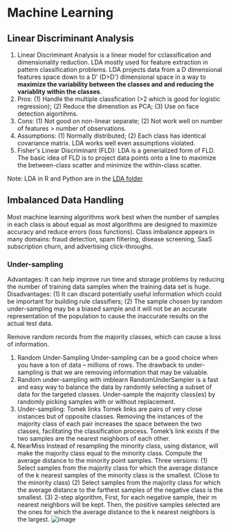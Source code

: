 # Machine Learning

## Linear Discriminant Analysis
1. Linear Discriminant Analysis is a linear model for cclassification and dimensionality reduction. LDA mostly used for feature extraction in pattern classification problems. LDA projects data from a D dimensional features space down to a D' (D>D') dimensional space in a way to **maximize the variability between the classes and  and reducing the variablity within the classes**. 
2. Pros: (1) Handle the multiple classfication (>2 which is good for logistic regression); (2) Reduce the dimenstion as PCA; (3) Use on face detection algortihms.
3. Cons: (1) Not good on non-linear separate; (2) Not work well on number of features > number of observations.
4. Assumptions: (1) Normally distributed; (2) Each class has identical covariance matrix. LDA works well even assumptions violated.
5. Fisher's Linear Discriminant (FLD): LDA is a generialized form of FLD. The basic idea of FLD is to project data points onto a line to maximize the between-class scatter and minimize the within-class scatter. 

Note: LDA in R and Python are in the [LDA folder](https://github.com/rzhang0716/Data-Science/tree/master/Machine-Learning/Linear_Discriminant_Analysis)


## Imbalanced Data Handling
Most machine learning algorithms work best when the number of samples in each class is about equal as most algorithms are designed to maximize accuracy and reduce errors (loss functions). Class imbalance appears in many domains: fraud detection, spam filtering, disease screening, SaaS subscription churn, and advertising click-throughs. 

### Under-sampling
Advantages: It can help improve run time and storage problems by reducing the number of training data samples when the training data set is huge.
Disadvantages: (1) It can discard potentially useful information which could be important for building rule classifiers; (2) The sample chosen by random under-sampling may be a biased sample and it will not be an accurate representation of the population to cause the inaccurate results on the actual test data.

Remove random records from the majority classes, which can cause a loss of information. 
1.	Random Under-Sampling
Under-sampling can be a good choice when you have a ton of data – millions of rows. The drawback to under-sampling is that we are removing information that may be valuable. 
2.	Random under-sampling with imblearn
RandomUnderSampler is a fast and easy way to balance the data by randomly selecting a subset of data for the targeted classes. Under-sample the majority class(es) by randomly picking samples with or without replacement. 
3.	Under-sampling: Tomek links
Tomek links are pairs of very close instances but of opposite classes. Removing the instances of the majority class of each pair increases the space between the two classes, facilitating the classification process. Tomek’s link exists if the two samples are the nearest neighbors of each other. 
4.	NearMiss
Instead of resampling the minority class, using distance, will make the majority class equal to the minority class. Compute the average distance to the minority point samples. 
Three versions:
(1)	Select samples from the majority class for which the average distance of the k nearest samples of the minority class is the smallest. (Close to the minority class)
(2)	Select samples from the majority class for which the average distance to the farthest samples of the negative class is the smallest.
(3)	2-step algorithm, First, for each negative sample, their m nearest neighbors will be kept. Then, the positive samples selected are the ones for which the average distance to the k nearest neighbors is the largest. 
![image](https://user-images.githubusercontent.com/61474051/191805615-0d3640c2-a4d6-44ef-adf8-9683f761bbcc.png)



